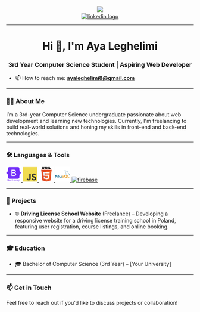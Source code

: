 <div align="center">
<img height="150" src="https://media.giphy.com/media/OK27wINdQS5YQ/giphy.gif" />
</div>

<div align="center">
<a href="https://www.linkedin.com/in/aya-leghelimi" target="_blank">
<img src="https://img.shields.io/static/v1?message=LinkedIn&logo=linkedin&color=0077B5&logoColor=white&style=for-the-badge" height="25" alt="linkedin logo" />
</a>
</div>

---

<h1 align="center">Hi 👋, I'm <strong>Aya Leghelimi</strong></h1>
<h3 align="center">3rd Year Computer Science Student | Aspiring Web Developer</h3>

- 📫 How to reach me: <strong>ayaleghelimi8@gmail.com</strong>

---

<h3 align="left">👩‍💻 About Me</h3>
<p align="left">
I’m a 3rd-year Computer Science undergraduate passionate about web development and learning new technologies. Currently, I'm freelancing to build real-world solutions and honing my skills in front-end and back-end technologies.
</p>

---

<h3 align="left">🛠️ Languages & Tools</h3>
<p align="left">
<a href="https://getbootstrap.com" target="_blank">
<img src="https://raw.githubusercontent.com/devicons/devicon/master/icons/bootstrap/bootstrap-plain-wordmark.svg" alt="bootstrap" width="40"/>
</a>
<a href="https://developer.mozilla.org/en-US/docs/Web/JavaScript" target="_blank">
<img src="https://raw.githubusercontent.com/devicons/devicon/master/icons/javascript/javascript-original.svg" alt="javascript" width="40"/>
</a>
<a href="https://www.w3.org/html/" target="_blank">
<img src="https://raw.githubusercontent.com/devicons/devicon/master/icons/html5/html5-original-wordmark.svg" alt="html5" width="40"/>
</a>
<a href="https://www.mysql.com/" target="_blank">
<img src="https://raw.githubusercontent.com/devicons/devicon/master/icons/mysql/mysql-original-wordmark.svg" alt="mysql" width="40"/>
</a>
<a href="https://firebase.google.com" target="_blank">
<img src="https://www.vectorlogo.zone/logos/firebase/firebase-icon.svg" alt="firebase" width="40"/>
</a>
</p>

---

<h3 align="left">📂 Projects</h3>
<ul>
<li>🌐 <strong>Driving License School Website</strong> (Freelance) – Developing a responsive website for a driving license training school in Poland, featuring user registration, course listings, and online booking.</li>
</ul>

---

<h3 align="left">🎓 Education</h3>
<ul>
<li>🎓 Bachelor of Computer Science (3rd Year) – [Your University]</li>
</ul>

---

<h3 align="left">📫 Get in Touch</h3>
<p align="left">
Feel free to reach out if you'd like to discuss projects or collaboration!
</p>

